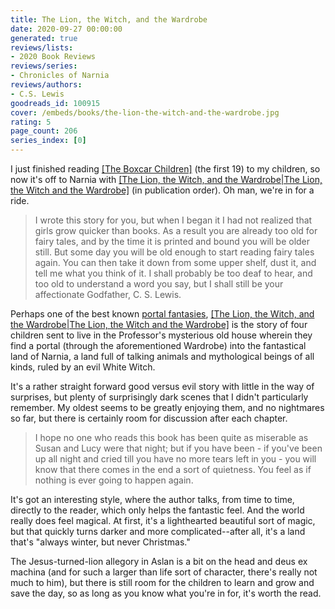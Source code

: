 ```yaml
---
title: The Lion, the Witch, and the Wardrobe
date: 2020-09-27 00:00:00
generated: true
reviews/lists:
- 2020 Book Reviews
reviews/series:
- Chronicles of Narnia
reviews/authors:
- C.S. Lewis
goodreads_id: 100915
cover: /embeds/books/the-lion-the-witch-and-the-wardrobe.jpg
rating: 5
page_count: 206
series_index: [0]
---
```

I just finished reading [[The Boxcar Children]]() (the first 19) to my children, so now it's off to Narnia with [[The Lion, the Witch, and the Wardrobe|The Lion, the Witch and the Wardrobe]]() (in publication order). Oh man, we're in for a ride.  

> I wrote this story for you, but when I began it I had not realized that
> girls grow quicker than books. As a result you are already too old for fairy
> tales, and by the time it is printed and bound you will be older still. But
> some day you will be old enough to start reading fairy tales again. You can
> then take it down from some upper shelf, dust it, and tell me what you think
> of it. I shall probably be too deaf to hear, and too old to understand a
> word you say, but I shall still be your affectionate Godfather, C. S. Lewis.

<!--more-->

Perhaps one of the best known [portal fantasies](https://en.wikipedia.org/wiki/Fantasy#By_the_function_of_the_fantastic_in_the_narrative), [[The Lion, the Witch, and the Wardrobe|The Lion, the Witch and the Wardrobe]]() is the story of four children sent to live in the Professor's mysterious old house wherein they find a portal (through the aforementioned Wardrobe) into the fantastical land of Narnia, a land full of talking animals and mythological beings of all kinds, ruled by an evil White Witch.  

It's a rather straight forward good versus evil story with little in the way of surprises, but plenty of surprisingly dark scenes that I didn't particularly remember. My oldest seems to be greatly enjoying them, and no nightmares so far, but there is certainly room for discussion after each chapter.  

> I hope no one who reads this book has been quite as miserable as Susan and
> Lucy were that night; but if you have been - if you've been up all night and
> cried till you have no more tears left in you - you will know that there
> comes in the end a sort of quietness. You feel as if nothing is ever going
> to happen again.

It's got an interesting style, where the author talks, from time to time, directly to the reader, which only helps the fantastic feel. And the world really does feel magical. At first, it's a lighthearted beautiful sort of magic, but that quickly turns darker and more complicated--after all, it's a land that's "always winter, but never Christmas."  

The Jesus-turned-lion allegory in Aslan is a bit on the head and deus ex machina (and for such a larger than life sort of character, there's really not much to him), but there is still room for the children to learn and grow and save the day, so as long as you know what you're in for, it's worth the read.